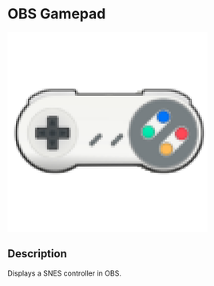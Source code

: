 # OBS Gamepad

![Screenshot](/snes.png?raw=true "SNES Controller")

## Description

Displays a SNES controller in OBS.
